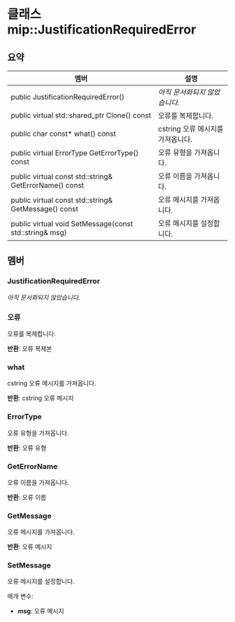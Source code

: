 # <a name="class-mipjustificationrequirederror"></a>클래스 mip::JustificationRequiredError 
  
## <a name="summary"></a>요약
 멤버                        | 설명                                
--------------------------------|---------------------------------------------
 public JustificationRequiredError()  | _아직 문서화되지 않았습니다._
public virtual std::shared_ptr<Error> Clone() const  |  오류를 복제합니다.
 public char const* what() const  |  cstring 오류 메시지를 가져옵니다.
 public virtual ErrorType GetErrorType() const  |  오류 유형을 가져옵니다.
 public virtual const std::string& GetErrorName() const  |  오류 이름을 가져옵니다.
 public virtual const std::string& GetMessage() const  |  오류 메시지를 가져옵니다.
 public virtual void SetMessage(const std::string& msg)  |  오류 메시지를 설정합니다.
  
## <a name="members"></a>멤버
  
### <a name="justificationrequirederror"></a>JustificationRequiredError
_아직 문서화되지 않았습니다._

  
### <a name="error"></a>오류
오류를 복제합니다.

  
**반환**: 오류 복제본
  
### <a name="what"></a>what
cstring 오류 메시지를 가져옵니다.

  
**반환**: cstring 오류 메시지
  
### <a name="errortype"></a>ErrorType
오류 유형을 가져옵니다.

  
**반환**: 오류 유형
  
### <a name="geterrorname"></a>GetErrorName
오류 이름을 가져옵니다.

  
**반환**: 오류 이름
  
### <a name="getmessage"></a>GetMessage
오류 메시지를 가져옵니다.

  
**반환**: 오류 메시지
  
### <a name="setmessage"></a>SetMessage
오류 메시지를 설정합니다.

매개 변수:  
* **msg**: 오류 메시지


